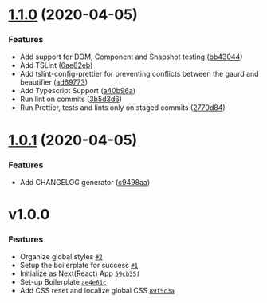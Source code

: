 # [1.1.0](https://github.com/one-aalam/qrius/compare/1.0.1...v1.1.0) (2020-04-05)

### Features

- Add support for DOM, Component and Snapshot testing ([bb43044](https://github.com/one-aalam/qrius/commit/bb430449018ac086eee24dc8b38c77a83c8bd833))
- Add TSLint ([6ae82eb](https://github.com/one-aalam/qrius/commit/6ae82ebd1b92d4dcc30d381c612714e7a8a23ca4))
- Add tslint-config-prettier for preventing conflicts between the gaurd and beautifier ([ad69773](https://github.com/one-aalam/qrius/commit/ad6977342127f17b27a550a4f7968c510742bb7d))
- Add Typescript Support ([a40b96a](https://github.com/one-aalam/qrius/commit/a40b96a1867f9ce86c82e1bd046c17f91836a5d6))
- Run lint on commits ([3b5d3d6](https://github.com/one-aalam/qrius/commit/3b5d3d6b7eaf411de639f56a459825c9f6b15e97))
- Run Prettier, tests and lints only on staged commits ([2770d84](https://github.com/one-aalam/qrius/commit/2770d84f3359f4c730a73a192ad62f5d8cac40f1))

# [1.0.1](https://github.com/one-aalam/qrius/compare/v1.0.0...1.0.1) (2020-04-05)

### Features

- Add CHANGELOG generator ([c9498aa](https://github.com/one-aalam/qrius/commit/c9498aaf67b2e7a8d7336d731a221c50bacb2513))

# v1.0.0

### Features

- Organize global styles [`#2`](https://github.com/one-aalam/qrius/pull/2)
- Setup the boilerplate for success [`#1`](https://github.com/one-aalam/qrius/pull/1)
- Initialize as Next(React) App [`59cb35f`](https://github.com/one-aalam/qrius/commit/59cb35ffdfe607b195c702b6ad6bf532bf504ea2)
- Set-up Boilerplate [`ae4e61c`](https://github.com/one-aalam/qrius/commit/ae4e61cde884672a5a2f1465c5b72a41d67b8752)
- Add CSS reset and localize global CSS [`89f5c3a`](https://github.com/one-aalam/qrius/commit/89f5c3a8752fda20ccd88c41a78b887739e47fdd)
